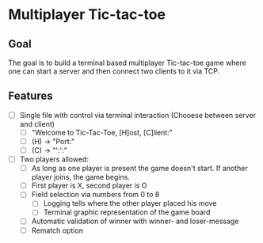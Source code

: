 # Multiplayer Tic-tac-toe

## Goal
The goal is to build a terminal based multiplayer Tic-tac-toe game where one can start a server and then connect two clients to it via TCP.

## Features
- [ ] Single file with control via terminal interaction (Chooese between server and client)
    - [ ] "Welcome to Tic-Tac-Toe, [H]ost, [C]lient:"
    - [ ] (H) -> "Port:"
    - [ ] (C) -> "'<IP>:<Port>':"
- [ ] Two players allowed:
    - [ ] As long as one player is present the game doesn't start. If another player joins, the game begins.
    - [ ] First player is X, second player is O
    - [ ] Field selection via numbers from 0 to 8
        - [ ] Logging tells where the other player placed his move
        - [ ] Terminal graphic representation of the game board
    - [ ] Automatic validation of winner with winner- and loser-message
    - [ ] Rematch option
